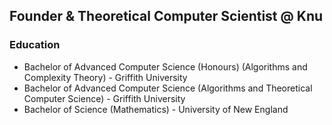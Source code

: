 ## Founder & Theoretical Computer Scientist @ Knu

### Education
- Bachelor of Advanced Computer Science (Honours) (Algorithms and Complexity Theory) - Griffith University
- Bachelor of Advanced Computer Science (Algorithms and Theoretical Computer Science) - Griffith University
- Bachelor of Science (Mathematics) - University of New England

